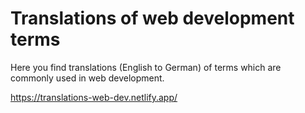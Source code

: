 # Translations of web development terms

Here you find translations (English to German) of terms which are commonly used in web development.

https://translations-web-dev.netlify.app/
